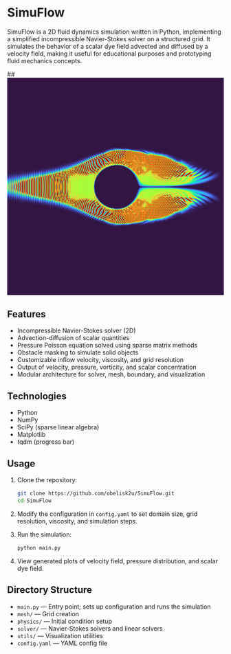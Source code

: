 # SimuFlow

SimuFlow is a 2D fluid dynamics simulation written in Python, implementing a simplified incompressible Navier-Stokes solver on a structured grid. It simulates the behavior of a scalar dye field advected and diffused by a velocity field, making it useful for educational purposes and prototyping fluid mechanics concepts.

##![](./results/plots/simuflow.png)

## Features

- Incompressible Navier-Stokes solver (2D)
- Advection-diffusion of scalar quantities
- Pressure Poisson equation solved using sparse matrix methods
- Obstacle masking to simulate solid objects
- Customizable inflow velocity, viscosity, and grid resolution
- Output of velocity, pressure, vorticity, and scalar concentration
- Modular architecture for solver, mesh, boundary, and visualization

## Technologies

- Python
- NumPy
- SciPy (sparse linear algebra)
- Matplotlib
- tqdm (progress bar)

## Usage

1. Clone the repository:

   ```bash
   git clone https://github.com/obelisk2u/SimuFlow.git
   cd SimuFlow
   ```

2. Modify the configuration in `config.yaml` to set domain size, grid resolution, viscosity, and simulation steps.

3. Run the simulation:

   ```bash
   python main.py
   ```

4. View generated plots of velocity field, pressure distribution, and scalar dye field.

## Directory Structure

- `main.py` — Entry point; sets up configuration and runs the simulation
- `mesh/` — Grid creation
- `physics/` — Initial condition setup
- `solver/` — Navier-Stokes solvers and linear solvers
- `utils/` — Visualization utilities
- `config.yaml` — YAML config file
